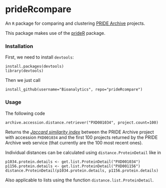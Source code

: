 prideRcompare
=============

An `R` package for comparing and clustering [PRIDE Archive](http://www.ebi.ac.uk/pride/archive) 
projects. 

This package makes use of the [prideR](https://github.com/jadianes/prider) package.  

### Installation  

First, we need to install `devtools`:  

    install.packages(devtools)
    library(devtools)
   
Then we just call  

    install_github(username="Bioanalytics", repo="prideRcompare")

### Usage  

The following code  

    archive.accession.distance.retriever("PXD001034", project.count=100)
   
Returns the [*Jaccard similarity index*](http://en.wikipedia.org/wiki/Jaccard_index) 
between the PRIDE Archive project with accession `PXD001034` and the first 100 
projects returned by the PRIDE Archive web service (that currently are the 100 
most recent ones).  

Individual distances can be calculated using `distance.ProteinDetail` like in  

    p1034.protein.details <- get.list.ProteinDetail("PXD001034")
    p1156.protein.details <- get.list.ProteinDetail("PXD001156")
    distance.ProteinDetail(p1034.protein.details, p1156.protein.details)

Also applicable to lists using the function `distance.list.ProteinDetail`.  

